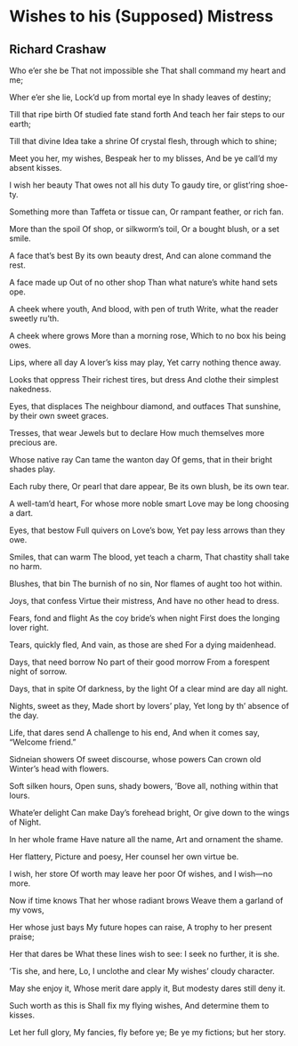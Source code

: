 # Wishes to his (Supposed) Mistress
## Richard Crashaw
Who e’er she be
That not impossible she
That shall command my heart and me;

Wher e’er she lie,
Lock’d up from mortal eye
In shady leaves of destiny;

Till that ripe birth
Of studied fate stand forth
And teach her fair steps to our earth;

Till that divine
Idea take a shrine
Of crystal flesh, through which to shine;

Meet you her, my wishes,
Bespeak her to my blisses,
And be ye call’d my absent kisses.

I wish her beauty
That owes not all his duty
To gaudy tire, or glist’ring shoe-ty.

Something more than
Taffeta or tissue can,
Or rampant feather, or rich fan.

More than the spoil
Of shop, or silkworm’s toil,
Or a bought blush, or a set smile.

A face that’s best
By its own beauty drest,
And can alone command the rest.

A face made up
Out of no other shop
Than what nature’s white hand sets ope.

A cheek where youth,
And blood, with pen of truth
Write, what the reader sweetly ru’th.

A cheek where grows
More than a morning rose,
Which to no box his being owes.

Lips, where all day
A lover’s kiss may play,
Yet carry nothing thence away.

Looks that oppress
Their richest tires, but dress
And clothe their simplest nakedness.

Eyes, that displaces
The neighbour diamond, and outfaces
That sunshine, by their own sweet graces.

Tresses, that wear
Jewels but to declare
How much themselves more precious are.

Whose native ray
Can tame the wanton day
Of gems, that in their bright shades play.

Each ruby there,
Or pearl that dare appear,
Be its own blush, be its own tear.

A well-tam’d heart,
For whose more noble smart
Love may be long choosing a dart.

Eyes, that bestow
Full quivers on Love’s bow,
Yet pay less arrows than they owe.

Smiles, that can warm
The blood, yet teach a charm,
That chastity shall take no harm.

Blushes, that bin
The burnish of no sin,
Nor flames of aught too hot within.

Joys, that confess
Virtue their mistress,
And have no other head to dress.

Fears, fond and flight
As the coy bride’s when night
First does the longing lover right.

Tears, quickly fled,
And vain, as those are shed
For a dying maidenhead.

Days, that need borrow
No part of their good morrow
From a forespent night of sorrow.

Days, that in spite
Of darkness, by the light
Of a clear mind are day all night.

Nights, sweet as they,
Made short by lovers’ play,
Yet long by th’ absence of the day.

Life, that dares send
A challenge to his end,
And when it comes say, “Welcome friend.”

Sidneian showers
Of sweet discourse, whose powers
Can crown old Winter’s head with flowers.

Soft silken hours,
Open suns, shady bowers,
’Bove all, nothing within that lours.

Whate’er delight
Can make Day’s forehead bright,
Or give down to the wings of Night.

In her whole frame
Have nature all the name,
Art and ornament the shame.

Her flattery,
Picture and poesy,
Her counsel her own virtue be.

I wish, her store
Of worth may leave her poor
Of wishes, and I wish—no more.

Now if time knows
That her whose radiant brows
Weave them a garland of my vows,

Her whose just bays
My future hopes can raise,
A trophy to her present praise;

Her that dares be
What these lines wish to see:
I seek no further, it is she.

’Tis she, and here,
Lo, I unclothe and clear
My wishes’ cloudy character.

May she enjoy it,
Whose merit dare apply it,
But modesty dares still deny it.

Such worth as this is
Shall fix my flying wishes,
And determine them to kisses.

Let her full glory,
My fancies, fly before ye;
Be ye my fictions; but her story.